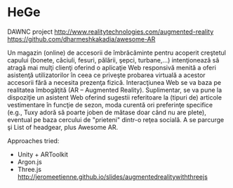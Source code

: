 # HeGe
DAWNC project
http://www.realitytechnologies.com/augmented-reality
https://github.com/dharmeshkakadia/awesome-AR



<enunt>
  Un magazin (online) de accesorii de îmbrăcăminte pentru acoperit creştetul capului (bonete, căciuli, fesuri, pălării, şepci, turbane,...) intenţionează să atragă mai mulţi clienţi oferind o aplicaţie Web responsivă menită a oferi asistenţă utilizatorilor în ceea ce priveşte probarea virtuală a acestor accesorii fără a necesita prezenţa fizică. Interacţiunea Web se va baza pe realitatea îmbogăţită (AR – Augmented Reality). Suplimentar, se va pune la dispoziţie un asistent Web oferind sugestii referitoare la (tipuri de) articole vestimentare în funcţie de sezon, moda curentă ori preferinţe specifice (e.g., Tuxy adoră să poarte joben de mătase doar când nu are plete), eventual pe baza cercului de "prieteni" dintr-o reţea socială. A se parcurge şi List of headgear, plus Awesome AR.
</enunt>


Approaches tried:
- Unity + ARToolkit
- Argon.js
- Three.js http://jeromeetienne.github.io/slides/augmentedrealitywiththreejs
